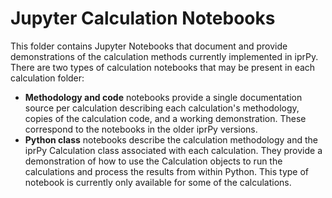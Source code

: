 # Jupyter Calculation Notebooks

This folder contains Jupyter Notebooks that document and provide demonstrations of the calculation methods currently implemented in iprPy.  There are two types of calculation notebooks that may be present in each calculation folder:

- __Methodology and code__ notebooks provide a single documentation source per calculation describing each calculation's methodology, copies of the calculation code, and a working demonstration.  These correspond to the notebooks in the older iprPy versions.
- __Python class__ notebooks describe the calculation methodology and the iprPy Calculation class associated with each calculation.  They provide a demonstration of how to use the Calculation objects to run the calculations and process the results from within Python.  This type of notebook is currently only available for some of the calculations.
